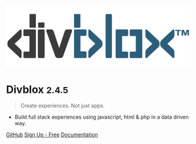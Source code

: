 <!-- _coverpage.md -->

![logo](_media/divblox-logo-1.png)

# Divblox <small>2.4.5</small>

> Create experiences. Not just apps.

- Build full stack experiences using javascript, html & php in a data driven way.

[GitHub](https://github.com/Divblox/Divblox/)
[Sign Up - Free](https://basecamp.Divblox.com/?view=register)
[Documentation](#what-is-Divblox)
